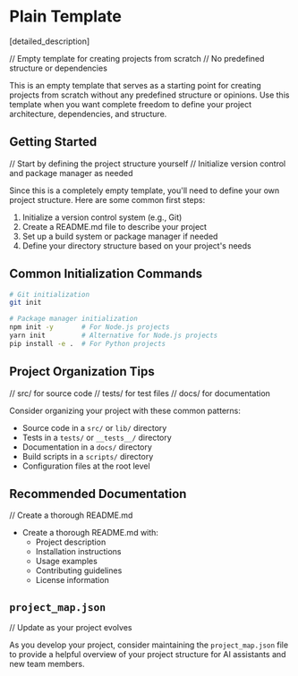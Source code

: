 # Plain Template

[detailed_description]

// Empty template for creating projects from scratch
// No predefined structure or dependencies

This is an empty template that serves as a starting point for creating projects from scratch without any predefined structure or opinions. Use this template when you want complete freedom to define your project architecture, dependencies, and structure.

## Getting Started

// Start by defining the project structure yourself
// Initialize version control and package manager as needed

Since this is a completely empty template, you'll need to define your own project structure. Here are some common first steps:

1. Initialize a version control system (e.g., Git)
2. Create a README.md file to describe your project
3. Set up a build system or package manager if needed
4. Define your directory structure based on your project's needs

## Common Initialization Commands

```bash
# Git initialization
git init

# Package manager initialization
npm init -y       # For Node.js projects
yarn init         # Alternative for Node.js projects
pip install -e .  # For Python projects
```

## Project Organization Tips

// src/ for source code
// tests/ for test files
// docs/ for documentation

Consider organizing your project with these common patterns:

- Source code in a `src/` or `lib/` directory
- Tests in a `tests/` or `__tests__/` directory
- Documentation in a `docs/` directory
- Build scripts in a `scripts/` directory
- Configuration files at the root level

## Recommended Documentation

// Create a thorough README.md

- Create a thorough README.md with:
  - Project description
  - Installation instructions
  - Usage examples
  - Contributing guidelines
  - License information

## `project_map.json`

// Update as your project evolves

As you develop your project, consider maintaining the `project_map.json` file to provide a helpful overview of your project structure for AI assistants and new team members.